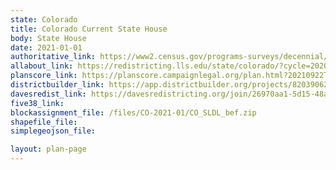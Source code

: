 ```yaml
---
state: Colorado
title: Colorado Current State House
body: State House
date: 2021-01-01
authoritative_link: https://www2.census.gov/programs-surveys/decennial/2020/data/01-Redistricting_File--PL_94-171/
allabout_link: https://redistricting.lls.edu/state/colorado/?cycle=2020&level=Congress&startdate=2021-09-03
planscore_link: https://planscore.campaignlegal.org/plan.html?20210922T200720.289765286Z
districtbuilder_link: https://app.districtbuilder.org/projects/82039062-4df9-487f-9513-26abf41a4744
davesredist_link: https://davesredistricting.org/join/26970aa1-5d15-48ad-b8b9-9b01fd208cca
five38_link:
blockassignment_file: /files/CO-2021-01/CO_SLDL_bef.zip
shapefile_file:
simplegeojson_file:

layout: plan-page
---
```

